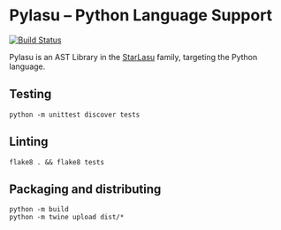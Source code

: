 # Pylasu – Python Language Support #

[![Build Status](https://github.com/Strumenta/pylasu/actions/workflows/pythonapp.yml/badge.svg)](https://github.com/Strumenta/pylasu/actions/workflows/pythonapp.yml)

Pylasu is an AST Library in the [StarLasu](https://github.com/Strumenta/StarLasu) family, targeting the Python language.

## Testing

```shell
python -m unittest discover tests 
```

## Linting

```shell
flake8 . && flake8 tests
```

## Packaging and distributing

```shell
python -m build
python -m twine upload dist/*
```
